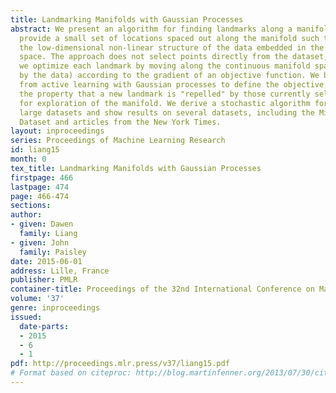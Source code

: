 ```yaml
---
title: Landmarking Manifolds with Gaussian Processes
abstract: We present an algorithm for finding landmarks along a manifold. These landmarks
  provide a small set of locations spaced out along the manifold such that they capture
  the low-dimensional non-linear structure of the data embedded in the high-dimensional
  space. The approach does not select points directly from the dataset, but instead
  we optimize each landmark by moving along the continuous manifold space (as approximated
  by the data) according to the gradient of an objective function. We borrow ideas
  from active learning with Gaussian processes to define the objective, which has
  the property that a new landmark is "repelled" by those currently selected, allowing
  for exploration of the manifold. We derive a stochastic algorithm for learning with
  large datasets and show results on several datasets, including the Million Song
  Dataset and articles from the New York Times.
layout: inproceedings
series: Proceedings of Machine Learning Research
id: liang15
month: 0
tex_title: Landmarking Manifolds with Gaussian Processes
firstpage: 466
lastpage: 474
page: 466-474
sections: 
author:
- given: Dawen
  family: Liang
- given: John
  family: Paisley
date: 2015-06-01
address: Lille, France
publisher: PMLR
container-title: Proceedings of the 32nd International Conference on Machine Learning
volume: '37'
genre: inproceedings
issued:
  date-parts:
  - 2015
  - 6
  - 1
pdf: http://proceedings.mlr.press/v37/liang15.pdf
# Format based on citeproc: http://blog.martinfenner.org/2013/07/30/citeproc-yaml-for-bibliographies/
---
```

